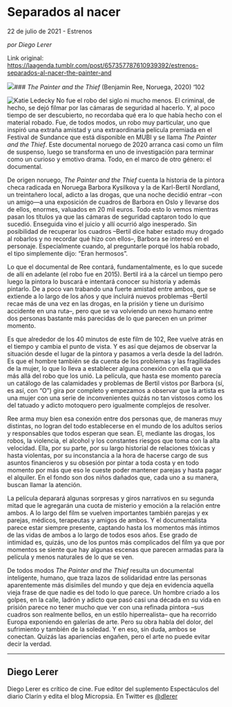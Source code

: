 # Separados al nacer



22 de julio de 2021 - Estrenos

_por Diego Lerer_

Link original: https://laagenda.tumblr.com/post/657357787610939392/estrenos-separados-al-nacer-the-painter-and

![](https://64.media.tumblr.com/d01bf0e5f0c5fda0a1410f05cf0cda86/3567ae0178530ed8-a2/s500x750/9ac843ebb0b831402e70752847abd0a38653d2d8.jpg)### *The Painter and the Thief* (Benjamin Ree, Noruega, 2020) ‘102

![Katie Ledecky](https://64.media.tumblr.com/f9ac1a29525bb13d41a962e6d3441f2c/3567ae0178530ed8-e9/s400x600/51d61dcd4a6eaecf416a0f3c91e1d37f3b36fbdb.jpg)
No fue el robo del siglo ni mucho menos. El criminal, de hecho, se dejó filmar por las cámaras de seguridad al hacerlo. Y, al poco tiempo de ser descubierto, no recordaba qué era lo que había hecho con el material robado. Fue, de todos modos, un robo muy particular, uno que inspiró una extraña amistad y una extraordinaria película premiada en el Festival de Sundance que está disponible en MUBI y se llama *The Painter and the Thief*. Este documental noruego de 2020 arranca casi como un film de suspenso, luego se transforma en uno de investigación para terminar como un curioso y emotivo drama. Todo, en el marco de otro género: el documental.

De origen noruego, *The Painter and the Thief* cuenta la historia de la pintora checa radicada en Noruega Barbora Kysilkova y la de Karl-Bertil Nordland, un treintañero local, adicto a las drogas, que una noche decidió entrar –con un amigo—a una exposición de cuadros de Barbora en Oslo y llevarse dos de ellos, enormes, valuados en 20 mil euros. Todo esto lo vemos mientras pasan los títulos ya que las cámaras de seguridad captaron todo lo que sucedió. Enseguida vino el juicio y allí ocurrió algo inesperado. Sin posibilidad de recuperar los cuadros –Bertil dice haber estado muy drogado al robarlos y no recordar qué hizo con ellos–, Barbora se interesó en el personaje. Especialmente cuando, al preguntarle porqué los había robado, el tipo simplemente dijo: “Eran hermosos”.

Lo que el documental de Ree contará, fundamentalmente, es lo que sucede de allí en adelante (el robo fue en 2015). Bertil irá a la cárcel un tiempo pero luego la pintora lo buscará e intentará conocer su historia y además pintarlo. De a poco van trabando una fuerte amistad entre ambos, que se extiende a lo largo de los años y que incluirá nuevos problemas –Bertil recae más de una vez en las drogas, en la prisión y tiene un durísimo accidente en una ruta–, pero que se va volviendo un nexo humano entre dos personas bastante más parecidas de lo que parecen en un primer momento.

Es que alrededor de los 40 minutos de este film de 102, Ree vuelve atrás en el tiempo y cambia el punto de vista. Y es así que dejamos de observar la situación desde el lugar de la pintora y pasamos a verla desde la del ladrón. Es que el hombre también se da cuenta de los problemas y las fragilidades de la mujer, lo que lo lleva a establecer alguna conexión con ella que va más allá del robo que los unió. La película, que hasta ese momento parecía un catálogo de las calamidades y problemas de Bertil vistos por Barbora (sí, es así, con “O”) gira por completo y empezamos a observar que la artista es una mujer con una serie de inconvenientes quizás no tan vistosos como los del tatuado y adicto motoquero pero igualmente complejos de resolver.

Ree arma muy bien esa conexión entre dos personas que, de maneras muy distintas, no logran del todo establecerse en el mundo de los adultos serios y responsables que todos esperan que sean. El, mediante las drogas, los robos, la violencia, el alcohol y los constantes riesgos que toma con la alta velocidad. Ella, por su parte, por su largo historial de relaciones tóxicas y hasta violentas, por su inconstancia a la hora de hacerse cargo de sus asuntos financieros y su obsesión por pintar a toda costa y en todo momento por más que eso le cueste poder mantener parejas y hasta pagar el alquiler. En el fondo son dos niños dañados que, cada uno a su manera, buscan llamar la atención.

La película deparará algunas sorpresas y giros narrativos en su segunda mitad que le agregarán una cuota de misterio y emoción a la relación entre ambos. A lo largo del film se vuelven importantes también parejas y ex parejas, médicos, terapeutas y amigos de ambos. Y el documentalista parece estar siempre presente, captando hasta los momentos más íntimos de las vidas de ambos a lo largo de todos esos años. Ese grado de intimidad es, quizás, uno de los puntos más complicados del film ya que por momentos se siente que hay algunas escenas que parecen armadas para la película y menos naturales de lo que se ven.

De todos modos *The Painter and the Thief* resulta un documental inteligente, humano, que traza lazos de solidaridad entre las personas aparentemente más disímiles del mundo y que deja en evidencia aquella vieja frase de que nadie es del todo lo que parece. Un hombre criado a los golpes, en la calle, ladrón y adicto que pasó casi una década en su vida en prisión parece no tener mucho que ver con una refinada pintora –sus cuadros son realmente bellos, en un estilo hiperrealista– que ha recorrido Europa exponiendo en galerías de arte. Pero su obra habla del dolor, del sufrimiento y también de la soledad. Y en eso, sin duda, ambos se conectan. Quizás las apariencias engañen, pero el arte no puede evitar decir la verdad.

  




---

Diego Lerer
-----------

 Diego Lerer es crítico de cine. Fue editor del suplemento Espectáculos del diario Clarín y edita el blog Micropsia. En Twitter es [@dlerer](https://twitter.com/dlerer)

